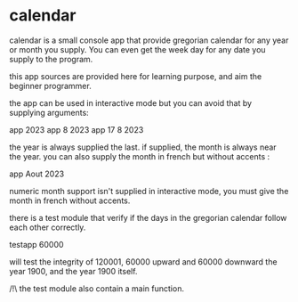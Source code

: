 # calendar
calendar is a small console app that provide
gregorian calendar for any year or
month you supply. You can even get the week
day for any date you supply to the program.

this app sources are provided here for
learning purpose, and aim the beginner
programmer.

the app can be used in interactive mode but
you can avoid that by supplying arguments:

app 2023
app 8 2023
app 17 8 2023

the year is always supplied the last.
if supplied, the month is always near the
year. you can also supply the month in
french but without accents :

app Aout 2023

numeric month support isn't supplied in 
interactive mode, you must give the month
in french without accents.

there is a test module that verify if the
days in the gregorian calendar follow each
other correctly.

testapp 60000

will test the integrity of 120001, 60000
upward and 60000 downward the year 1900, and
the year 1900 itself.

/!\ the test module also contain a main
    function.
